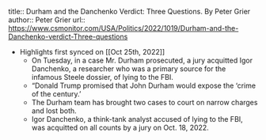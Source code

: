 title:: Durham and the Danchenko Verdict: Three Questions. By Peter Grier
author:: Peter Grier
url:: https://www.csmonitor.com/USA/Politics/2022/1019/Durham-and-the-Danchenko-verdict-Three-questions

- Highlights first synced on [[Oct 25th, 2022]]
	- On Tuesday, in a case Mr. Durham prosecuted, a jury acquitted Igor Danchenko, a researcher who was a primary source for the infamous Steele dossier, of lying to the FBI.
	- “Donald Trump promised that John Durham would expose the ‘crime of the century.’
	- The Durham team has brought two cases to court on narrow charges and lost both.
	- Igor Danchenko, a think-tank analyst accused of lying to the FBI, was acquitted on all counts by a jury on Oct. 18, 2022.